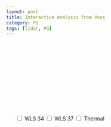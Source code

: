 ```yaml
---
layout: post
title: Interactive Analysis from Voss
category: PG
tags: [lidar, PG]
---
```


<style>
  #my-canvas-container {
    position:relative;
  }
  #cesiumContainer {
    position:relative;
    height: 100%;
  }
  #my-options {
    position:absolute;
    left:5%;
    top:5%
  }
</style>

<div id="my-canvas-container">
  <div id="cesiumContainer">
  </div>
  <div id='my-options'>
    <label for="wls-34">
      <input type="checkbox" id="wls-34" name="wls-34" value="yes"> WLS 34 
    </label>
    <label for="wls-37">
      <input type="checkbox" id="wls-37" name="wls-37" value="yes"> WLS 37 
    </label>
    <label for="thermal">
      <input type="checkbox" id="thermal" name="thermal" value="yes"> Thermal 
    </label>
  </div>
</div>  

<div id="toolbar"></div>
<div id='bottomContainer '></div>


Here is an example of the overlap between paragliding and LIDAR observations.
The checkboxes on the top allow you to hide parts of the scene. Dragging the timeline or hitting play will update the data.


<script>

(function() {

const thermal = [{ "time": "2022-06-06T10:26:28.000Z", "latitude": 60.6387166667, "longitude": 6.4073, "altitude": 629.0, "vario": 0.6314818946 }, { "time": "2022-06-06T10:26:29.000Z", "latitude": 60.6387333333, "longitude": 6.4074333333, "altitude": 630.0, "vario": 0.7258938849 }, { "time": "2022-06-06T10:26:30.000Z", "latitude": 60.6387, "longitude": 6.4075833333, "altitude": 631.0, "vario": 0.8077397356 }, { "time": "2022-06-06T10:26:31.000Z", "latitude": 60.63865, "longitude": 6.40765, "altitude": 632.0, "vario": 0.8752869486 }, { "time": "2022-06-06T10:26:32.000Z", "latitude": 60.6385666667, "longitude": 6.40765, "altitude": 633.0, "vario": 0.9275178068 }, { "time": "2022-06-06T10:26:33.000Z", "latitude": 60.6385, "longitude": 6.4076, "altitude": 634.0, "vario": 0.9638707902 }, { "time": "2022-06-06T10:26:34.000Z", "latitude": 60.6384333333, "longitude": 6.4074666667, "altitude": 635.0, "vario": 0.9841243122 }, { "time": "2022-06-06T10:26:35.000Z", "latitude": 60.6384, "longitude": 6.4073333333, "altitude": 636.0, "vario": 0.9882796186 }, { "time": "2022-06-06T10:26:36.000Z", "latitude": 60.6383833333, "longitude": 6.4071833333, "altitude": 637.0, "vario": 0.9766477189 }, { "time": "2022-06-06T10:26:37.000Z", "latitude": 60.6384, "longitude": 6.4070333333, "altitude": 639.0, "vario": 0.9500344114 }, { "time": "2022-06-06T10:26:38.000Z", "latitude": 60.6384, "longitude": 6.4068666667, "altitude": 640.0, "vario": 0.9098721787 }, { "time": "2022-06-06T10:26:39.000Z", "latitude": 60.6383666667, "longitude": 6.40675, "altitude": 641.0, "vario": 0.8584201819 }, { "time": "2022-06-06T10:26:40.000Z", "latitude": 60.6383166667, "longitude": 6.4067, "altitude": 643.0, "vario": 0.7987821071 }, { "time": "2022-06-06T10:26:41.000Z", "latitude": 60.63825, "longitude": 6.4067, "altitude": 643.0, "vario": 0.7346594498 }, { "time": "2022-06-06T10:26:42.000Z", "latitude": 60.6381833333, "longitude": 6.4067666667, "altitude": 644.0, "vario": 0.6701228786 }, { "time": "2022-06-06T10:26:43.000Z", "latitude": 60.6381333333, "longitude": 6.40685, "altitude": 644.0, "vario": 0.6092269123 }, { "time": "2022-06-06T10:26:44.000Z", "latitude": 60.6381166667, "longitude": 6.4069833333, "altitude": 644.0, "vario": 0.5555889628 }, { "time": "2022-06-06T10:26:45.000Z", "latitude": 60.6381333333, "longitude": 6.4071333333, "altitude": 645.0, "vario": 0.5120731543 }, { "time": "2022-06-06T10:26:46.000Z", "latitude": 60.6381666667, "longitude": 6.4073, "altitude": 645.0, "vario": 0.4805423525 }, { "time": "2022-06-06T10:26:47.000Z", "latitude": 60.6382333333, "longitude": 6.4074333333, "altitude": 645.0, "vario": 0.4618460979 }, { "time": "2022-06-06T10:26:48.000Z", "latitude": 60.6383333333, "longitude": 6.4074833333, "altitude": 645.0, "vario": 0.4559005348 }, { "time": "2022-06-06T10:26:49.000Z", "latitude": 60.6384166667, "longitude": 6.4074666667, "altitude": 646.0, "vario": 0.4618708429 }, { "time": "2022-06-06T10:26:50.000Z", "latitude": 60.6385, "longitude": 6.4073833333, "altitude": 646.0, "vario": 0.4784546262 }, { "time": "2022-06-06T10:26:51.000Z", "latitude": 60.6385666667, "longitude": 6.4072666667, "altitude": 646.0, "vario": 0.5041215073 }, { "time": "2022-06-06T10:26:52.000Z", "latitude": 60.6386166667, "longitude": 6.4070833333, "altitude": 647.0, "vario": 0.5373627974 }, { "time": "2022-06-06T10:26:53.000Z", "latitude": 60.6386166667, "longitude": 6.4069166667, "altitude": 648.0, "vario": 0.5767919445 }, { "time": "2022-06-06T10:26:54.000Z", "latitude": 60.6386, "longitude": 6.4067333333, "altitude": 648.0, "vario": 0.6211440177 }, { "time": "2022-06-06T10:26:55.000Z", "latitude": 60.63855, "longitude": 6.4066166667, "altitude": 649.0, "vario": 0.6692211861 }, { "time": "2022-06-06T10:26:56.000Z", "latitude": 60.6385, "longitude": 6.4065333333, "altitude": 649.0, "vario": 0.7196944646 }, { "time": "2022-06-06T10:26:57.000Z", "latitude": 60.6384333333, "longitude": 6.4065166667, "altitude": 650.0, "vario": 0.77098187 }, { "time": "2022-06-06T10:26:58.000Z", "latitude": 60.6383666667, "longitude": 6.4065166667, "altitude": 651.0, "vario": 0.8211498148 }, { "time": "2022-06-06T10:26:59.000Z", "latitude": 60.6383166667, "longitude": 6.4065833333, "altitude": 651.0, "vario": 0.8678239869 }, { "time": "2022-06-06T10:27:00.000Z", "latitude": 60.6383, "longitude": 6.4067166667, "altitude": 652.0, "vario": 0.9082557844 }, { "time": "2022-06-06T10:27:01.000Z", "latitude": 60.6383, "longitude": 6.4069, "altitude": 654.0, "vario": 0.9395509272 }, { "time": "2022-06-06T10:27:02.000Z", "latitude": 60.6383166667, "longitude": 6.40705, "altitude": 655.0, "vario": 0.9588704782 }, { "time": "2022-06-06T10:27:03.000Z", "latitude": 60.6383666667, "longitude": 6.4072, "altitude": 656.0, "vario": 0.9638026884 }, { "time": "2022-06-06T10:27:04.000Z", "latitude": 60.63845, "longitude": 6.4073, "altitude": 657.0, "vario": 0.9527613332 }, { "time": "2022-06-06T10:27:05.000Z", "latitude": 60.6385166667, "longitude": 6.4073666667, "altitude": 658.0, "vario": 0.9253356706 }, { "time": "2022-06-06T10:27:06.000Z", "latitude": 60.6386, "longitude": 6.40735, "altitude": 660.0, "vario": 0.8826965179 }, { "time": "2022-06-06T10:27:07.000Z", "latitude": 60.6386833333, "longitude": 6.4072833333, "altitude": 661.0, "vario": 0.8277130075 }, { "time": "2022-06-06T10:27:08.000Z", "latitude": 60.63875, "longitude": 6.4071666667, "altitude": 662.0, "vario": 0.7649613701 }, { "time": "2022-06-06T10:27:09.000Z", "latitude": 60.6388, "longitude": 6.4070166667, "altitude": 663.0, "vario": 0.700527666 }, { "time": "2022-06-06T10:27:10.000Z", "latitude": 60.6388166667, "longitude": 6.4068666667, "altitude": 664.0, "vario": 0.6415085629 }, { "time": "2022-06-06T10:27:11.000Z", "latitude": 60.6388166667, "longitude": 6.4067, "altitude": 665.0, "vario": 0.5953034565 }, { "time": "2022-06-06T10:27:12.000Z", "latitude": 60.6388, "longitude": 6.4065666667, "altitude": 664.0, "vario": 0.5687908749 }, { "time": "2022-06-06T10:27:13.000Z", "latitude": 60.6387666667, "longitude": 6.4064333333, "altitude": 664.0, "vario": 0.5675699375 }, { "time": "2022-06-06T10:27:14.000Z", "latitude": 60.6387166667, "longitude": 6.4063333333, "altitude": 663.0, "vario": 0.5952744394 }, { "time": "2022-06-06T10:27:15.000Z", "latitude": 60.63865, "longitude": 6.4063, "altitude": 663.0, "vario": 0.6531442671 }, { "time": "2022-06-06T10:27:16.000Z", "latitude": 60.6385833333, "longitude": 6.40635, "altitude": 664.0, "vario": 0.7399309667 }, { "time": "2022-06-06T10:27:17.000Z", "latitude": 60.6385666667, "longitude": 6.4064666667, "altitude": 664.0, "vario": 0.8520335604 }, { "time": "2022-06-06T10:27:18.000Z", "latitude": 60.6385333333, "longitude": 6.4066166667, "altitude": 665.0, "vario": 0.9839136535 }, { "time": "2022-06-06T10:27:19.000Z", "latitude": 60.6385333333, "longitude": 6.4067833333, "altitude": 666.0, "vario": 1.1287209857 }, { "time": "2022-06-06T10:27:20.000Z", "latitude": 60.63855, "longitude": 6.4069833333, "altitude": 667.0, "vario": 1.2788987674 }, { "time": "2022-06-06T10:27:21.000Z", "latitude": 60.6386, "longitude": 6.4071333333, "altitude": 668.0, "vario": 1.4268603767 }, { "time": "2022-06-06T10:27:22.000Z", "latitude": 60.6386666667, "longitude": 6.40725, "altitude": 670.0, "vario": 1.5656589616 }, { "time": "2022-06-06T10:27:23.000Z", "latitude": 60.6387666667, "longitude": 6.4072833333, "altitude": 672.0, "vario": 1.689429576 }, { "time": "2022-06-06T10:27:24.000Z", "latitude": 60.6388333333, "longitude": 6.4072333333, "altitude": 675.0, "vario": 1.79378834 }, { "time": "2022-06-06T10:27:25.000Z", "latitude": 60.6389, "longitude": 6.4071166667, "altitude": 677.0, "vario": 1.8761069652 }, { "time": "2022-06-06T10:27:26.000Z", "latitude": 60.63895, "longitude": 6.40695, "altitude": 679.0, "vario": 1.9354967297 }, { "time": "2022-06-06T10:27:27.000Z", "latitude": 60.63895, "longitude": 6.4067833333, "altitude": 682.0, "vario": 1.9726549717 }, { "time": "2022-06-06T10:27:28.000Z", "latitude": 60.63895, "longitude": 6.4066333333, "altitude": 684.0, "vario": 1.9895624343 }, { "time": "2022-06-06T10:27:29.000Z", "latitude": 60.6389166667, "longitude": 6.4064833333, "altitude": 686.0, "vario": 1.989032133 }, { "time": "2022-06-06T10:27:30.000Z", "latitude": 60.6388666667, "longitude": 6.40635, "altitude": 688.0, "vario": 1.9742825459 }, { "time": "2022-06-06T10:27:31.000Z", "latitude": 60.6388166667, "longitude": 6.4062833333, "altitude": 690.0, "vario": 1.9484365283 }, { "time": "2022-06-06T10:27:32.000Z", "latitude": 60.63875, "longitude": 6.4063333333, "altitude": 692.0, "vario": 1.914108677 }, { "time": "2022-06-06T10:27:33.000Z", "latitude": 60.6386833333, "longitude": 6.4064333333, "altitude": 694.0, "vario": 1.8731862237 }, { "time": "2022-06-06T10:27:34.000Z", "latitude": 60.6386666667, "longitude": 6.4065833333, "altitude": 696.0, "vario": 1.8267103198 }, { "time": "2022-06-06T10:27:35.000Z", "latitude": 60.6386666667, "longitude": 6.4067666667, "altitude": 697.0, "vario": 1.7749943018 }, { "time": "2022-06-06T10:27:36.000Z", "latitude": 60.6386833333, "longitude": 6.4069333333, "altitude": 699.0, "vario": 1.7179208252 }, { "time": "2022-06-06T10:27:37.000Z", "latitude": 60.63875, "longitude": 6.4070833333, "altitude": 701.0, "vario": 1.6554398828 }, { "time": "2022-06-06T10:27:38.000Z", "latitude": 60.6388333333, "longitude": 6.4072333333, "altitude": 703.0, "vario": 1.5880526537 }, { "time": "2022-06-06T10:27:39.000Z", "latitude": 60.6389166667, "longitude": 6.4073166667, "altitude": 704.0, "vario": 1.5173120472 }, { "time": "2022-06-06T10:27:40.000Z", "latitude": 60.639, "longitude": 6.4073333333, "altitude": 706.0, "vario": 1.4462008074 }, { "time": "2022-06-06T10:27:41.000Z", "latitude": 60.6390833333, "longitude": 6.40725, "altitude": 708.0, "vario": 1.3790835334 }, { "time": "2022-06-06T10:27:42.000Z", "latitude": 60.6391333333, "longitude": 6.4071166667, "altitude": 710.0, "vario": 1.3213966307 }, { "time": "2022-06-06T10:27:43.000Z", "latitude": 60.6391666667, "longitude": 6.4069, "altitude": 712.0, "vario": 1.2790305195 }, { "time": "2022-06-06T10:27:44.000Z", "latitude": 60.6391833333, "longitude": 6.4066666667, "altitude": 712.0, "vario": 1.2573857213 }, { "time": "2022-06-06T10:27:45.000Z", "latitude": 60.6391833333, "longitude": 6.4064333333, "altitude": 711.0, "vario": 1.2604616197 }, { "time": "2022-06-06T10:27:46.000Z", "latitude": 60.6391666667, "longitude": 6.4062333333, "altitude": 711.0, "vario": 1.2901484646 }, { "time": "2022-06-06T10:27:47.000Z", "latitude": 60.6391333333, "longitude": 6.4060833333, "altitude": 712.0, "vario": 1.3457702493 }, { "time": "2022-06-06T10:27:48.000Z", "latitude": 60.6390833333, "longitude": 6.40595, "altitude": 713.0, "vario": 1.4241892358 }, { "time": "2022-06-06T10:27:49.000Z", "latitude": 60.6390166667, "longitude": 6.40585, "altitude": 715.0, "vario": 1.5202034932 }, { "time": "2022-06-06T10:27:50.000Z", "latitude": 60.6389666667, "longitude": 6.4057833333, "altitude": 716.0, "vario": 1.6272433011 }, { "time": "2022-06-06T10:27:51.000Z", "latitude": 60.6388833333, "longitude": 6.4057833333, "altitude": 719.0, "vario": 1.7383175274 }, { "time": "2022-06-06T10:27:52.000Z", "latitude": 60.6388166667, "longitude": 6.4058166667, "altitude": 721.0, "vario": 1.8467620106 }, { "time": "2022-06-06T10:27:53.000Z", "latitude": 60.6387666667, "longitude": 6.40585, "altitude": 722.0, "vario": 1.9468361879 }, { "time": "2022-06-06T10:27:54.000Z", "latitude": 60.6387, "longitude": 6.40595, "altitude": 725.0, "vario": 2.0341086771 }, { "time": "2022-06-06T10:27:55.000Z", "latitude": 60.63865, "longitude": 6.4060833333, "altitude": 727.0, "vario": 2.1055692418 }, { "time": "2022-06-06T10:27:56.000Z", "latitude": 60.6386333333, "longitude": 6.40625, "altitude": 730.0, "vario": 2.1595604858 }, { "time": "2022-06-06T10:27:57.000Z", "latitude": 60.6386666667, "longitude": 6.4064333333, "altitude": 732.0, "vario": 2.1956183799 }, { "time": "2022-06-06T10:27:58.000Z", "latitude": 60.6387166667, "longitude": 6.4066, "altitude": 735.0, "vario": 2.2142626125 }, { "time": "2022-06-06T10:27:59.000Z", "latitude": 60.6388, "longitude": 6.4067666667, "altitude": 737.0, "vario": 2.2167713265 }, { "time": "2022-06-06T10:28:00.000Z", "latitude": 60.6388666667, "longitude": 6.4068666667, "altitude": 739.0, "vario": 2.2049717 }, { "time": "2022-06-06T10:28:01.000Z", "latitude": 60.6389333333, "longitude": 6.4069333333, "altitude": 742.0, "vario": 2.1810664251 }, { "time": "2022-06-06T10:28:02.000Z", "latitude": 60.6390166667, "longitude": 6.4069833333, "altitude": 744.0, "vario": 2.1474453878 }, { "time": "2022-06-06T10:28:03.000Z", "latitude": 60.6391, "longitude": 6.407, "altitude": 746.0, "vario": 2.1064741269 }, { "time": "2022-06-06T10:28:04.000Z", "latitude": 60.6391833333, "longitude": 6.4069666667, "altitude": 749.0, "vario": 2.0602495973 }, { "time": "2022-06-06T10:28:05.000Z", "latitude": 60.6392833333, "longitude": 6.4068833333, "altitude": 751.0, "vario": 2.0103587057 }, { "time": "2022-06-06T10:28:06.000Z", "latitude": 60.6393333333, "longitude": 6.40675, "altitude": 752.0, "vario": 1.9576807014 }, { "time": "2022-06-06T10:28:07.000Z", "latitude": 60.6393666667, "longitude": 6.4065666667, "altitude": 754.0, "vario": 1.9023121046 }, { "time": "2022-06-06T10:28:08.000Z", "latitude": 60.6393666667, "longitude": 6.40635, "altitude": 755.0, "vario": 1.8436394966 }, { "time": "2022-06-06T10:28:09.000Z", "latitude": 60.6393333333, "longitude": 6.40615, "altitude": 758.0, "vario": 1.7805724213 }, { "time": "2022-06-06T10:28:10.000Z", "latitude": 60.6392666667, "longitude": 6.4059833333, "altitude": 760.0, "vario": 1.711974441 }, { "time": "2022-06-06T10:28:11.000Z", "latitude": 60.6391833333, "longitude": 6.4058833333, "altitude": 761.0, "vario": 1.6371490563 }, { "time": "2022-06-06T10:28:12.000Z", "latitude": 60.6391, "longitude": 6.40585, "altitude": 763.0, "vario": 1.5564144258 }, { "time": "2022-06-06T10:28:13.000Z", "latitude": 60.6390333333, "longitude": 6.4059, "altitude": 765.0, "vario": 1.4715133382 }, { "time": "2022-06-06T10:28:14.000Z", "latitude": 60.6389833333, "longitude": 6.4060333333, "altitude": 767.0, "vario": 1.3856595908 }, { "time": "2022-06-06T10:28:15.000Z", "latitude": 60.63895, "longitude": 6.4061666667, "altitude": 769.0, "vario": 1.3034878332 }, { "time": "2022-06-06T10:28:16.000Z", "latitude": 60.6389666667, "longitude": 6.4063166667, "altitude": 770.0, "vario": 1.2305044968 }, { "time": "2022-06-06T10:28:17.000Z", "latitude": 60.639, "longitude": 6.4064666667, "altitude": 771.0, "vario": 1.1722896184 }, { "time": "2022-06-06T10:28:18.000Z", "latitude": 60.63905, "longitude": 6.4065833333, "altitude": 771.0, "vario": 1.1337179693 }, { "time": "2022-06-06T10:28:19.000Z", "latitude": 60.6391333333, "longitude": 6.4066166667, "altitude": 771.0, "vario": 1.1181502233 }, { "time": "2022-06-06T10:28:20.000Z", "latitude": 60.6392166667, "longitude": 6.4065666667, "altitude": 771.0, "vario": 1.1269236207 }, { "time": "2022-06-06T10:28:21.000Z", "latitude": 60.6392666667, "longitude": 6.4065, "altitude": 772.0, "vario": 1.1591724604 }, { "time": "2022-06-06T10:28:22.000Z", "latitude": 60.6393333333, "longitude": 6.4064833333, "altitude": 773.0, "vario": 1.2121100103 }, { "time": "2022-06-06T10:28:23.000Z", "latitude": 60.6394166667, "longitude": 6.40645, "altitude": 774.0, "vario": 1.2815537038 }, { "time": "2022-06-06T10:28:24.000Z", "latitude": 60.6394833333, "longitude": 6.4064, "altitude": 776.0, "vario": 1.3626003907 }, { "time": "2022-06-06T10:28:25.000Z", "latitude": 60.63955, "longitude": 6.4063, "altitude": 777.0, "vario": 1.4503941723 }, { "time": "2022-06-06T10:28:26.000Z", "latitude": 60.6396, "longitude": 6.4061666667, "altitude": 779.0, "vario": 1.5407414627 }, { "time": "2022-06-06T10:28:27.000Z", "latitude": 60.6396166667, "longitude": 6.4060166667, "altitude": 781.0, "vario": 1.6304285301 }, { "time": "2022-06-06T10:28:28.000Z", "latitude": 60.6396333333, "longitude": 6.4058666667, "altitude": 783.0, "vario": 1.7174120254 }, { "time": "2022-06-06T10:28:29.000Z", "latitude": 60.6396, "longitude": 6.4057, "altitude": 784.0, "vario": 1.8006596154 }, { "time": "2022-06-06T10:28:30.000Z", "latitude": 60.6395666667, "longitude": 6.4055333333, "altitude": 786.0, "vario": 1.8799217828 }, { "time": "2022-06-06T10:28:31.000Z", "latitude": 60.6395, "longitude": 6.4054333333, "altitude": 788.0, "vario": 1.955441619 }, { "time": "2022-06-06T10:28:32.000Z", "latitude": 60.6394166667, "longitude": 6.4054, "altitude": 790.0, "vario": 2.027572339 }, { "time": "2022-06-06T10:28:33.000Z", "latitude": 60.63935, "longitude": 6.4054833333, "altitude": 792.0, "vario": 2.096616375 }, { "time": "2022-06-06T10:28:34.000Z", "latitude": 60.6393166667, "longitude": 6.4056166667, "altitude": 795.0, "vario": 2.1626385365 }, { "time": "2022-06-06T10:28:35.000Z", "latitude": 60.6393166667, "longitude": 6.4057833333, "altitude": 796.0, "vario": 2.2254295809 }, { "time": "2022-06-06T10:28:36.000Z", "latitude": 60.63935, "longitude": 6.4059333333, "altitude": 799.0, "vario": 2.2845768384 }, { "time": "2022-06-06T10:28:37.000Z", "latitude": 60.6394, "longitude": 6.4060666667, "altitude": 801.0, "vario": 2.3395216281 }, { "time": "2022-06-06T10:28:38.000Z", "latitude": 60.6394666667, "longitude": 6.4061166667, "altitude": 803.0, "vario": 2.3896889689 }, { "time": "2022-06-06T10:28:39.000Z", "latitude": 60.6395333333, "longitude": 6.4060666667, "altitude": 806.0, "vario": 2.4346383863 }, { "time": "2022-06-06T10:28:40.000Z", "latitude": 60.6396, "longitude": 6.4059333333, "altitude": 809.0, "vario": 2.4741267545 }, { "time": "2022-06-06T10:28:41.000Z", "latitude": 60.63965, "longitude": 6.40575, "altitude": 812.0, "vario": 2.5081355347 }, { "time": "2022-06-06T10:28:42.000Z", "latitude": 60.6396666667, "longitude": 6.4055666667, "altitude": 814.0, "vario": 2.5368375499 }, { "time": "2022-06-06T10:28:43.000Z", "latitude": 60.6396333333, "longitude": 6.4054, "altitude": 816.0, "vario": 2.5604752113 }, { "time": "2022-06-06T10:28:44.000Z", "latitude": 60.6395833333, "longitude": 6.4052666667, "altitude": 819.0, "vario": 2.5792188198 }, { "time": "2022-06-06T10:28:45.000Z", "latitude": 60.6395166667, "longitude": 6.4051666667, "altitude": 822.0, "vario": 2.5931058539 }, { "time": "2022-06-06T10:28:46.000Z", "latitude": 60.6394333333, "longitude": 6.4050833333, "altitude": 824.0, "vario": 2.6018928944 }, { "time": "2022-06-06T10:28:47.000Z", "latitude": 60.6393666667, "longitude": 6.4050666667, "altitude": 827.0, "vario": 2.6050491997 }, { "time": "2022-06-06T10:28:48.000Z", "latitude": 60.6392833333, "longitude": 6.4051166667, "altitude": 829.0, "vario": 2.6018237837 }, { "time": "2022-06-06T10:28:49.000Z", "latitude": 60.6392, "longitude": 6.4051833333, "altitude": 833.0, "vario": 2.5912613879 }, { "time": "2022-06-06T10:28:50.000Z", "latitude": 60.6391333333, "longitude": 6.4052833333, "altitude": 835.0, "vario": 2.5723322326 }, { "time": "2022-06-06T10:28:51.000Z", "latitude": 60.6390833333, "longitude": 6.4054, "altitude": 838.0, "vario": 2.5440729686 }, { "time": "2022-06-06T10:28:52.000Z", "latitude": 60.6390833333, "longitude": 6.4055333333, "altitude": 840.0, "vario": 2.505773945 }, { "time": "2022-06-06T10:28:53.000Z", "latitude": 60.6390833333, "longitude": 6.4057333333, "altitude": 843.0, "vario": 2.4571775419 }, { "time": "2022-06-06T10:28:54.000Z", "latitude": 60.6391333333, "longitude": 6.40585, "altitude": 846.0, "vario": 2.3988114445 }, { "time": "2022-06-06T10:28:55.000Z", "latitude": 60.6391833333, "longitude": 6.40595, "altitude": 848.0, "vario": 2.3322944945 }, { "time": "2022-06-06T10:28:56.000Z", "latitude": 60.6392333333, "longitude": 6.406, "altitude": 850.0, "vario": 2.2604850991 }, { "time": "2022-06-06T10:28:57.000Z", "latitude": 60.6393, "longitude": 6.406, "altitude": 853.0, "vario": 2.1876849938 }, { "time": "2022-06-06T10:28:58.000Z", "latitude": 60.6393833333, "longitude": 6.4059333333, "altitude": 856.0, "vario": 2.1195395344 }, { "time": "2022-06-06T10:28:59.000Z", "latitude": 60.63945, "longitude": 6.4058333333, "altitude": 858.0, "vario": 2.0625953682 }, { "time": "2022-06-06T10:29:00.000Z", "latitude": 60.6395166667, "longitude": 6.4057, "altitude": 860.0, "vario": 2.023669857 }, { "time": "2022-06-06T10:29:01.000Z", "latitude": 60.63955, "longitude": 6.4055, "altitude": 861.0, "vario": 2.0089885415 }, { "time": "2022-06-06T10:29:02.000Z", "latitude": 60.6395666667, "longitude": 6.4053, "altitude": 862.0, "vario": 2.0232345146 }, { "time": "2022-06-06T10:29:03.000Z", "latitude": 60.6395166667, "longitude": 6.4051, "altitude": 863.0, "vario": 2.0687687397 }, { "time": "2022-06-06T10:29:04.000Z", "latitude": 60.6394666667, "longitude": 6.4049333333, "altitude": 864.0, "vario": 2.1451390794 }, { "time": "2022-06-06T10:29:05.000Z", "latitude": 60.6394, "longitude": 6.4048666667, "altitude": 865.0, "vario": 2.2489328157 }, { "time": "2022-06-06T10:29:06.000Z", "latitude": 60.6393166667, "longitude": 6.4048666667, "altitude": 868.0, "vario": 2.3741870999 }, { "time": "2022-06-06T10:29:07.000Z", "latitude": 60.63925, "longitude": 6.40495, "altitude": 870.0, "vario": 2.5131273092 }, { "time": "2022-06-06T10:29:08.000Z", "latitude": 60.6391833333, "longitude": 6.4050666667, "altitude": 873.0, "vario": 2.6571545941 }, { "time": "2022-06-06T10:29:09.000Z", "latitude": 60.63915, "longitude": 6.4051833333, "altitude": 876.0, "vario": 2.7979050996 }, { "time": "2022-06-06T10:29:10.000Z", "latitude": 60.6391333333, "longitude": 6.4053, "altitude": 879.0, "vario": 2.9282486827 }, { "time": "2022-06-06T10:29:11.000Z", "latitude": 60.63915, "longitude": 6.4054333333, "altitude": 883.0, "vario": 3.0429435777 }, { "time": "2022-06-06T10:29:12.000Z", "latitude": 60.6391833333, "longitude": 6.4055833333, "altitude": 887.0, "vario": 3.1390321885 }, { "time": "2022-06-06T10:29:13.000Z", "latitude": 60.6392333333, "longitude": 6.4057, "altitude": 891.0, "vario": 3.2158579115 }, { "time": "2022-06-06T10:29:14.000Z", "latitude": 60.6393, "longitude": 6.40575, "altitude": 893.0, "vario": 3.2747048882 }, { "time": "2022-06-06T10:29:15.000Z", "latitude": 60.6393833333, "longitude": 6.4057333333, "altitude": 897.0, "vario": 3.3183493701 }, { "time": "2022-06-06T10:29:16.000Z", "latitude": 60.6394666667, "longitude": 6.40565, "altitude": 901.0, "vario": 3.3503341551 }, { "time": "2022-06-06T10:29:17.000Z", "latitude": 60.6395333333, "longitude": 6.4055, "altitude": 904.0, "vario": 3.3743089183 }, { "time": "2022-06-06T10:29:18.000Z", "latitude": 60.6395666667, "longitude": 6.4053166667, "altitude": 907.0, "vario": 3.3934691038 }, { "time": "2022-06-06T10:29:19.000Z", "latitude": 60.63955, "longitude": 6.4051166667, "altitude": 910.0, "vario": 3.4100695927 }, { "time": "2022-06-06T10:29:20.000Z", "latitude": 60.6395, "longitude": 6.4049666667, "altitude": 914.0, "vario": 3.425116762 }, { "time": "2022-06-06T10:29:21.000Z", "latitude": 60.6394333333, "longitude": 6.4048666667, "altitude": 917.0, "vario": 3.4382897086 }, { "time": "2022-06-06T10:29:22.000Z", "latitude": 60.6393666667, "longitude": 6.4048, "altitude": 921.0, "vario": 3.4480050556 }, { "time": "2022-06-06T10:29:23.000Z", "latitude": 60.6392666667, "longitude": 6.4048, "altitude": 923.0, "vario": 3.4516542753 }, { "time": "2022-06-06T10:29:24.000Z", "latitude": 60.6392, "longitude": 6.4048666667, "altitude": 927.0, "vario": 3.4460735852 }, { "time": "2022-06-06T10:29:25.000Z", "latitude": 60.6391666667, "longitude": 6.4049666667, "altitude": 932.0, "vario": 3.4280910912 }, { "time": "2022-06-06T10:29:26.000Z", "latitude": 60.63915, "longitude": 6.4051166667, "altitude": 935.0, "vario": 3.395139613 }, { "time": "2022-06-06T10:29:27.000Z", "latitude": 60.63915, "longitude": 6.4052666667, "altitude": 938.0, "vario": 3.3459502395 }, { "time": "2022-06-06T10:29:28.000Z", "latitude": 60.6391666667, "longitude": 6.4054, "altitude": 942.0, "vario": 3.2810269795 }, { "time": "2022-06-06T10:29:29.000Z", "latitude": 60.6392166667, "longitude": 6.4054833333, "altitude": 946.0, "vario": 3.2029575702 }, { "time": "2022-06-06T10:29:30.000Z", "latitude": 60.6392666667, "longitude": 6.4055333333, "altitude": 950.0, "vario": 3.1164527148 }, { "time": "2022-06-06T10:29:31.000Z", "latitude": 60.63935, "longitude": 6.4055333333, "altitude": 954.0, "vario": 3.027900598 }, { "time": "2022-06-06T10:29:32.000Z", "latitude": 60.6394333333, "longitude": 6.4054833333, "altitude": 956.0, "vario": 2.9446506415 }, { "time": "2022-06-06T10:29:33.000Z", "latitude": 60.6395, "longitude": 6.4053833333, "altitude": 959.0, "vario": 2.8739911738 }, { "time": "2022-06-06T10:29:34.000Z", "latitude": 60.6395666667, "longitude": 6.4052166667, "altitude": 961.0, "vario": 2.822091134 }, { "time": "2022-06-06T10:29:35.000Z", "latitude": 60.6396, "longitude": 6.4050166667, "altitude": 962.0, "vario": 2.7930133277 }, { "time": "2022-06-06T10:29:36.000Z", "latitude": 60.6395833333, "longitude": 6.4048333333, "altitude": 964.0, "vario": 2.7881162024 }, { "time": "2022-06-06T10:29:37.000Z", "latitude": 60.6395333333, "longitude": 6.4046666667, "altitude": 966.0, "vario": 2.8059370347 }, { "time": "2022-06-06T10:29:38.000Z", "latitude": 60.6394666667, "longitude": 6.40455, "altitude": 969.0, "vario": 2.8424399069 }, { "time": "2022-06-06T10:29:39.000Z", "latitude": 60.6393833333, "longitude": 6.4045, "altitude": 972.0, "vario": 2.8917661569 }, { "time": "2022-06-06T10:29:40.000Z", "latitude": 60.6393, "longitude": 6.4044666667, "altitude": 975.0, "vario": 2.9471954815 }, { "time": "2022-06-06T10:29:41.000Z", "latitude": 60.6392166667, "longitude": 6.4044333333, "altitude": 978.0, "vario": 3.0021542268 }, { "time": "2022-06-06T10:29:42.000Z", "latitude": 60.63915, "longitude": 6.4044, "altitude": 982.0, "vario": 3.0509859039 }, { "time": "2022-06-06T10:29:43.000Z", "latitude": 60.6391, "longitude": 6.4044333333, "altitude": 986.0, "vario": 3.0895633273 }, { "time": "2022-06-06T10:29:44.000Z", "latitude": 60.63905, "longitude": 6.4045, "altitude": 989.0, "vario": 3.1155187968 }, { "time": "2022-06-06T10:29:45.000Z", "latitude": 60.639, "longitude": 6.4045666667, "altitude": 992.0, "vario": 3.1281504957 }, { "time": "2022-06-06T10:29:46.000Z", "latitude": 60.6389833333, "longitude": 6.4047166667, "altitude": 995.0, "vario": 3.1282644925 }, { "time": "2022-06-06T10:29:47.000Z", "latitude": 60.6390166667, "longitude": 6.4048666667, "altitude": 998.0, "vario": 3.1177191656 }, { "time": "2022-06-06T10:29:48.000Z", "latitude": 60.6390666667, "longitude": 6.4049166667, "altitude": 1002.0, "vario": 3.0990282269 }, { "time": "2022-06-06T10:29:49.000Z", "latitude": 60.63915, "longitude": 6.405, "altitude": 1005.0, "vario": 3.0750564389 }, { "time": "2022-06-06T10:29:50.000Z", "latitude": 60.6392333333, "longitude": 6.4049833333, "altitude": 1008.0, "vario": 3.0486256823 }, { "time": "2022-06-06T10:29:51.000Z", "latitude": 60.6393166667, "longitude": 6.4049166667, "altitude": 1011.0, "vario": 3.0222257521 }, { "time": "2022-06-06T10:29:52.000Z", "latitude": 60.6393833333, "longitude": 6.4047833333, "altitude": 1014.0, "vario": 2.9977756991 }, { "time": "2022-06-06T10:29:53.000Z", "latitude": 60.6394166667, "longitude": 6.4046, "altitude": 1017.0, "vario": 2.9763957759 }, { "time": "2022-06-06T10:29:54.000Z", "latitude": 60.6394166667, "longitude": 6.4044, "altitude": 1019.0, "vario": 2.9583015672 }, { "time": "2022-06-06T10:29:55.000Z", "latitude": 60.6393666667, "longitude": 6.4042166667, "altitude": 1022.0, "vario": 2.9427889559 }, { "time": "2022-06-06T10:29:56.000Z", "latitude": 60.6392833333, "longitude": 6.4041166667, "altitude": 1025.0, "vario": 2.9283370251 }, { "time": "2022-06-06T10:29:57.000Z", "latitude": 60.6392, "longitude": 6.4040666667, "altitude": 1028.0, "vario": 2.9129254316 }, { "time": "2022-06-06T10:29:58.000Z", "latitude": 60.6391333333, "longitude": 6.4041333333, "altitude": 1031.0, "vario": 2.8943974523 }, { "time": "2022-06-06T10:29:59.000Z", "latitude": 60.6390833333, "longitude": 6.4042, "altitude": 1034.0, "vario": 2.8709035492 }, { "time": "2022-06-06T10:30:00.000Z", "latitude": 60.63905, "longitude": 6.4043333333, "altitude": 1037.0, "vario": 2.8413378175 }, { "time": "2022-06-06T10:30:01.000Z", "latitude": 60.6390666667, "longitude": 6.4044833333, "altitude": 1040.0, "vario": 2.8056474462 }, { "time": "2022-06-06T10:30:02.000Z", "latitude": 60.6391, "longitude": 6.4046, "altitude": 1044.0, "vario": 2.7649824189 }, { "time": "2022-06-06T10:30:03.000Z", "latitude": 60.6391666667, "longitude": 6.4046833333, "altitude": 1046.0, "vario": 2.7216286757 }, { "time": "2022-06-06T10:30:04.000Z", "latitude": 60.63925, "longitude": 6.40465, "altitude": 1049.0, "vario": 2.6787129419 }, { "time": "2022-06-06T10:30:05.000Z", "latitude": 60.6393333333, "longitude": 6.4045666667, "altitude": 1052.0, "vario": 2.6396581465 }, { "time": "2022-06-06T10:30:06.000Z", "latitude": 60.6393833333, "longitude": 6.4044, "altitude": 1054.0, "vario": 2.6076403388 }, { "time": "2022-06-06T10:30:07.000Z", "latitude": 60.6394, "longitude": 6.4042166667, "altitude": 1056.0, "vario": 2.5850509597 }, { "time": "2022-06-06T10:30:08.000Z", "latitude": 60.6393833333, "longitude": 6.40405, "altitude": 1058.0, "vario": 2.5730358655 }, { "time": "2022-06-06T10:30:09.000Z", "latitude": 60.6393333333, "longitude": 6.4039, "altitude": 1060.0, "vario": 2.5713418348 }, { "time": "2022-06-06T10:30:10.000Z", "latitude": 60.6392666667, "longitude": 6.4037833333, "altitude": 1063.0, "vario": 2.5783970407 }, { "time": "2022-06-06T10:30:11.000Z", "latitude": 60.6391833333, "longitude": 6.4037166667, "altitude": 1065.0, "vario": 2.5916470553 }, { "time": "2022-06-06T10:30:12.000Z", "latitude": 60.6391, "longitude": 6.4037166667, "altitude": 1068.0, "vario": 2.608126981 }, { "time": "2022-06-06T10:30:13.000Z", "latitude": 60.6390166667, "longitude": 6.40375, "altitude": 1070.0, "vario": 2.625006144 }, { "time": "2022-06-06T10:30:14.000Z", "latitude": 60.6389666667, "longitude": 6.4038, "altitude": 1074.0, "vario": 2.6401510373 }, { "time": "2022-06-06T10:30:15.000Z", "latitude": 60.6389, "longitude": 6.4038833333, "altitude": 1077.0, "vario": 2.6524440072 }, { "time": "2022-06-06T10:30:16.000Z", "latitude": 60.6388833333, "longitude": 6.4039833333, "altitude": 1080.0, "vario": 2.6618320387 }, { "time": "2022-06-06T10:30:17.000Z", "latitude": 60.6388666667, "longitude": 6.4040833333, "altitude": 1082.0, "vario": 2.6691190967 }, { "time": "2022-06-06T10:30:18.000Z", "latitude": 60.6389166667, "longitude": 6.4042166667, "altitude": 1085.0, "vario": 2.6754851525 }, { "time": "2022-06-06T10:30:19.000Z", "latitude": 60.6389666667, "longitude": 6.4043, "altitude": 1087.0, "vario": 2.6818777349 }, { "time": "2022-06-06T10:30:20.000Z", "latitude": 60.6390333333, "longitude": 6.4043666667, "altitude": 1090.0, "vario": 2.6883900719 }, { "time": "2022-06-06T10:30:21.000Z", "latitude": 60.6391166667, "longitude": 6.4043833333, "altitude": 1092.0, "vario": 2.6938006856 }, { "time": "2022-06-06T10:30:22.000Z", "latitude": 60.6392166667, "longitude": 6.40435, "altitude": 1095.0, "vario": 2.6953063963 }, { "time": "2022-06-06T10:30:23.000Z", "latitude": 60.6393, "longitude": 6.4042333333, "altitude": 1097.0, "vario": 2.6886272114 }, { "time": "2022-06-06T10:30:24.000Z", "latitude": 60.6393666667, "longitude": 6.4041, "altitude": 1100.0, "vario": 2.6684246045 }, { "time": "2022-06-06T10:30:25.000Z", "latitude": 60.6393833333, "longitude": 6.4039166667, "altitude": 1103.0, "vario": 2.6290379576 }, { "time": "2022-06-06T10:30:26.000Z", "latitude": 60.6394, "longitude": 6.4037166667, "altitude": 1106.0, "vario": 2.5654924883 }, { "time": "2022-06-06T10:30:27.000Z", "latitude": 60.6393666667, "longitude": 6.4035166667, "altitude": 1109.0, "vario": 2.4744501769 }, { "time": "2022-06-06T10:30:28.000Z", "latitude": 60.63935, "longitude": 6.40335, "altitude": 1113.0, "vario": 2.3551765333 }, { "time": "2022-06-06T10:30:29.000Z", "latitude": 60.6392833333, "longitude": 6.4032, "altitude": 1116.0, "vario": 2.210201648 }, { "time": "2022-06-06T10:30:30.000Z", "latitude": 60.6392166667, "longitude": 6.4031166667, "altitude": 1119.0, "vario": 2.0454689414 }, { "time": "2022-06-06T10:30:31.000Z", "latitude": 60.6391333333, "longitude": 6.40305, "altitude": 1121.0, "vario": 1.8700727549 }, { "time": "2022-06-06T10:30:32.000Z", "latitude": 60.6390666667, "longitude": 6.40305, "altitude": 1123.0, "vario": 1.6954411594 }, { "time": "2022-06-06T10:30:33.000Z", "latitude": 60.639, "longitude": 6.4030666667, "altitude": 1125.0, "vario": 1.5341387486 }, { "time": "2022-06-06T10:30:34.000Z", "latitude": 60.63895, "longitude": 6.4031333333, "altitude": 1125.0, "vario": 1.3983991156 }, { "time": "2022-06-06T10:30:35.000Z", "latitude": 60.6389333333, "longitude": 6.4032333333, "altitude": 1125.0, "vario": 1.2987392293 }, { "time": "2022-06-06T10:30:36.000Z", "latitude": 60.63895, "longitude": 6.4033666667, "altitude": 1125.0, "vario": 1.242675845 }, { "time": "2022-06-06T10:30:37.000Z", "latitude": 60.639, "longitude": 6.4035, "altitude": 1125.0, "vario": 1.2338258593 }, { "time": "2022-06-06T10:30:38.000Z", "latitude": 60.6390666667, "longitude": 6.4036166667, "altitude": 1125.0, "vario": 1.2715120719 }, { "time": "2022-06-06T10:30:39.000Z", "latitude": 60.6391333333, "longitude": 6.4036833333, "altitude": 1126.0, "vario": 1.3508752446 }, { "time": "2022-06-06T10:30:40.000Z", "latitude": 60.6392166667, "longitude": 6.4036833333, "altitude": 1127.0, "vario": 1.4633937343 }, { "time": "2022-06-06T10:30:41.000Z", "latitude": 60.6392833333, "longitude": 6.40365, "altitude": 1128.0, "vario": 1.5977217997 }, { "time": "2022-06-06T10:30:42.000Z", "latitude": 60.63935, "longitude": 6.4035166667, "altitude": 1130.0, "vario": 1.7408102844 }, { "time": "2022-06-06T10:30:43.000Z", "latitude": 60.6394166667, "longitude": 6.4033333333, "altitude": 1132.0, "vario": 1.8790058825 }, { "time": "2022-06-06T10:30:44.000Z", "latitude": 60.63945, "longitude": 6.40315, "altitude": 1134.0, "vario": 1.9992354842 }, { "time": "2022-06-06T10:30:45.000Z", "latitude": 60.6394833333, "longitude": 6.40295, "altitude": 1137.0, "vario": 2.0900510605 }, { "time": "2022-06-06T10:30:46.000Z", "latitude": 60.6395, "longitude": 6.4027666667, "altitude": 1140.0, "vario": 2.142592466 }, { "time": "2022-06-06T10:30:47.000Z", "latitude": 60.6395, "longitude": 6.4025666667, "altitude": 1144.0, "vario": 2.1513539342 }, { "time": "2022-06-06T10:30:48.000Z", "latitude": 60.6395, "longitude": 6.4023666667, "altitude": 1146.0, "vario": 2.1147513009 }, { "time": "2022-06-06T10:30:49.000Z", "latitude": 60.6394666667, "longitude": 6.4021833333, "altitude": 1149.0, "vario": 2.0353923989 }, { "time": "2022-06-06T10:30:50.000Z", "latitude": 60.6394166667, "longitude": 6.4020333333, "altitude": 1152.0, "vario": 1.9199399544 }, { "time": "2022-06-06T10:30:51.000Z", "latitude": 60.63935, "longitude": 6.4019166667, "altitude": 1155.0, "vario": 1.7786375902 }, { "time": "2022-06-06T10:30:52.000Z", "latitude": 60.6392666667, "longitude": 6.4018333333, "altitude": 1157.0, "vario": 1.6243765915 }, { "time": "2022-06-06T10:30:53.000Z", "latitude": 60.6392, "longitude": 6.40185, "altitude": 1159.0, "vario": 1.4713765382 }, { "time": "2022-06-06T10:30:54.000Z", "latitude": 60.6391666667, "longitude": 6.4019166667, "altitude": 1160.0, "vario": 1.3337629346 }, { "time": "2022-06-06T10:30:55.000Z", "latitude": 60.63915, "longitude": 6.4020333333, "altitude": 1159.0, "vario": 1.2240431373 }, { "time": "2022-06-06T10:30:56.000Z", "latitude": 60.6391833333, "longitude": 6.4021666667, "altitude": 1159.0, "vario": 1.151848773 }, { "time": "2022-06-06T10:30:57.000Z", "latitude": 60.6392166667, "longitude": 6.4022666667, "altitude": 1158.0, "vario": 1.1231344402 }, { "time": "2022-06-06T10:30:58.000Z", "latitude": 60.6392833333, "longitude": 6.4023333333, "altitude": 1159.0, "vario": 1.1398436056 }, { "time": "2022-06-06T10:30:59.000Z", "latitude": 60.63935, "longitude": 6.4023833333, "altitude": 1159.0, "vario": 1.2001029633 }, { "time": "2022-06-06T10:31:00.000Z", "latitude": 60.6394333333, "longitude": 6.4024333333, "altitude": 1161.0, "vario": 1.2988794039 }, { "time": "2022-06-06T10:31:01.000Z", "latitude": 60.6395, "longitude": 6.40245, "altitude": 1162.0, "vario": 1.428865659 }, { "time": "2022-06-06T10:31:02.000Z", "latitude": 60.6395833333, "longitude": 6.4025, "altitude": 1163.0, "vario": 1.581338965 }, { "time": "2022-06-06T10:31:03.000Z", "latitude": 60.6396833333, "longitude": 6.40255, "altitude": 1165.0, "vario": 1.7470568534 }, { "time": "2022-06-06T10:31:04.000Z", "latitude": 60.6397833333, "longitude": 6.4026, "altitude": 1166.0, "vario": 1.9169263645 }, { "time": "2022-06-06T10:31:05.000Z", "latitude": 60.63985, "longitude": 6.4026666667, "altitude": 1169.0, "vario": 2.0824401914 }, { "time": "2022-06-06T10:31:06.000Z", "latitude": 60.6399, "longitude": 6.4028, "altitude": 1171.0, "vario": 2.2360103216 }, { "time": "2022-06-06T10:31:07.000Z", "latitude": 60.6399, "longitude": 6.40295, "altitude": 1174.0, "vario": 2.3711414481 }, { "time": "2022-06-06T10:31:08.000Z", "latitude": 60.6398833333, "longitude": 6.4031166667, "altitude": 1176.0, "vario": 2.4825655178 }, { "time": "2022-06-06T10:31:09.000Z", "latitude": 60.63985, "longitude": 6.4032666667, "altitude": 1180.0, "vario": 2.5663094529 }, { "time": "2022-06-06T10:31:10.000Z", "latitude": 60.6397833333, "longitude": 6.4033333333, "altitude": 1183.0, "vario": 2.6197498524 }, { "time": "2022-06-06T10:31:11.000Z", "latitude": 60.6397166667, "longitude": 6.4032833333, "altitude": 1186.0, "vario": 2.6416278026 }, { "time": "2022-06-06T10:31:12.000Z", "latitude": 60.63965, "longitude": 6.4031333333, "altitude": 1189.0, "vario": 2.6319055631 }, { "time": "2022-06-06T10:31:13.000Z", "latitude": 60.6396333333, "longitude": 6.40295, "altitude": 1193.0, "vario": 2.5916599964 }, { "time": "2022-06-06T10:31:14.000Z", "latitude": 60.6396333333, "longitude": 6.4027333333, "altitude": 1195.0, "vario": 2.5229772138 }, { "time": "2022-06-06T10:31:15.000Z", "latitude": 60.6397, "longitude": 6.40255, "altitude": 1198.0, "vario": 2.4288135741 }, { "time": "2022-06-06T10:31:16.000Z", "latitude": 60.6397666667, "longitude": 6.4023666667, "altitude": 1200.0, "vario": 2.3129030267 }, { "time": "2022-06-06T10:31:17.000Z", "latitude": 60.6398666667, "longitude": 6.4022166667, "altitude": 1203.0, "vario": 2.1798411684 }, { "time": "2022-06-06T10:31:18.000Z", "latitude": 60.6399666667, "longitude": 6.4021333333, "altitude": 1205.0, "vario": 2.0351294303 }, { "time": "2022-06-06T10:31:19.000Z", "latitude": 60.6400666667, "longitude": 6.4021166667, "altitude": 1208.0, "vario": 1.8852232822 }, { "time": "2022-06-06T10:31:20.000Z", "latitude": 60.6401666667, "longitude": 6.4021666667, "altitude": 1209.0, "vario": 1.7374593564 }, { "time": "2022-06-06T10:31:21.000Z", "latitude": 60.6402333333, "longitude": 6.40225, "altitude": 1211.0, "vario": 1.5997998331 }, { "time": "2022-06-06T10:31:22.000Z", "latitude": 60.6402833333, "longitude": 6.4023666667, "altitude": 1213.0, "vario": 1.4804096784 }, { "time": "2022-06-06T10:31:23.000Z", "latitude": 60.6403166667, "longitude": 6.4025, "altitude": 1214.0, "vario": 1.3869262682 }, { "time": "2022-06-06T10:31:24.000Z", "latitude": 60.6403166667, "longitude": 6.4026666667, "altitude": 1214.0, "vario": 1.32576172 }, { "time": "2022-06-06T10:31:25.000Z", "latitude": 60.6403, "longitude": 6.4028166667, "altitude": 1214.0, "vario": 1.3013328976 }, { "time": "2022-06-06T10:31:26.000Z", "latitude": 60.64025, "longitude": 6.40295, "altitude": 1214.0, "vario": 1.3154826797 }, { "time": "2022-06-06T10:31:27.000Z", "latitude": 60.6401833333, "longitude": 6.4030166667, "altitude": 1215.0, "vario": 1.3671932851 }, { "time": "2022-06-06T10:31:28.000Z", "latitude": 60.6401, "longitude": 6.4030166667, "altitude": 1216.0, "vario": 1.452576265 }, { "time": "2022-06-06T10:31:29.000Z", "latitude": 60.6400333333, "longitude": 6.40295, "altitude": 1217.0, "vario": 1.5651924156 }, { "time": "2022-06-06T10:31:30.000Z", "latitude": 60.6399666667, "longitude": 6.4028166667, "altitude": 1218.0, "vario": 1.6966760731 }, { "time": "2022-06-06T10:31:31.000Z", "latitude": 60.6399333333, "longitude": 6.40265, "altitude": 1220.0, "vario": 1.8374894816 }, { "time": "2022-06-06T10:31:32.000Z", "latitude": 60.6399166667, "longitude": 6.4024833333, "altitude": 1223.0, "vario": 1.9775998172 }, { "time": "2022-06-06T10:31:33.000Z", "latitude": 60.6399166667, "longitude": 6.4023, "altitude": 1225.0, "vario": 2.1072349295 }, { "time": "2022-06-06T10:31:34.000Z", "latitude": 60.6399333333, "longitude": 6.4021166667, "altitude": 1227.0, "vario": 2.2175467248 }, { "time": "2022-06-06T10:31:35.000Z", "latitude": 60.64, "longitude": 6.40195, "altitude": 1230.0, "vario": 2.3010413279 }, { "time": "2022-06-06T10:31:36.000Z", "latitude": 60.6400666667, "longitude": 6.4018, "altitude": 1233.0, "vario": 2.3520742811 }, { "time": "2022-06-06T10:31:37.000Z", "latitude": 60.64015, "longitude": 6.4017333333, "altitude": 1236.0, "vario": 2.3672288302 }, { "time": "2022-06-06T10:31:38.000Z", "latitude": 60.6402333333, "longitude": 6.4017666667, "altitude": 1239.0, "vario": 2.3455687896 }, { "time": "2022-06-06T10:31:39.000Z", "latitude": 60.6403, "longitude": 6.4018333333, "altitude": 1242.0, "vario": 2.2888561422 }, { "time": "2022-06-06T10:31:40.000Z", "latitude": 60.6403666667, "longitude": 6.4019333333, "altitude": 1245.0, "vario": 2.2015469692 }, { "time": "2022-06-06T10:31:41.000Z", "latitude": 60.6404333333, "longitude": 6.4020166667, "altitude": 1248.0, "vario": 2.0905220052 }, { "time": "2022-06-06T10:31:42.000Z", "latitude": 60.6404833333, "longitude": 6.4021166667, "altitude": 1250.0, "vario": 1.9645667506 }, { "time": "2022-06-06T10:31:43.000Z", "latitude": 60.6405333333, "longitude": 6.4022333333, "altitude": 1253.0, "vario": 1.8336257767 }, { "time": "2022-06-06T10:31:44.000Z", "latitude": 60.6405333333, "longitude": 6.4024166667, "altitude": 1254.0, "vario": 1.7078017856 }, { "time": "2022-06-06T10:31:45.000Z", "latitude": 60.6405, "longitude": 6.4026, "altitude": 1255.0, "vario": 1.5963846316 }, { "time": "2022-06-06T10:31:46.000Z", "latitude": 60.64045, "longitude": 6.40275, "altitude": 1255.0, "vario": 1.5069312846 }, { "time": "2022-06-06T10:31:47.000Z", "latitude": 60.6403666667, "longitude": 6.4028166667, "altitude": 1255.0, "vario": 1.4446184525 }, { "time": "2022-06-06T10:31:48.000Z", "latitude": 60.6403166667, "longitude": 6.4027833333, "altitude": 1256.0, "vario": 1.4118928618 }, { "time": "2022-06-06T10:31:49.000Z", "latitude": 60.6402666667, "longitude": 6.4026833333, "altitude": 1258.0, "vario": 1.4083696362 }, { "time": "2022-06-06T10:31:50.000Z", "latitude": 60.6402166667, "longitude": 6.40255, "altitude": 1259.0, "vario": 1.4309413013 }, { "time": "2022-06-06T10:31:51.000Z", "latitude": 60.6401666667, "longitude": 6.4024, "altitude": 1260.0, "vario": 1.4740354137 }, { "time": "2022-06-06T10:31:52.000Z", "latitude": 60.6401333333, "longitude": 6.4022166667, "altitude": 1262.0, "vario": 1.5299520532 }, { "time": "2022-06-06T10:31:53.000Z", "latitude": 60.6401333333, "longitude": 6.4020166667, "altitude": 1263.0, "vario": 1.5892247582 }, { "time": "2022-06-06T10:31:54.000Z", "latitude": 60.6401666667, "longitude": 6.4018, "altitude": 1264.0, "vario": 1.6410891637 }, { "time": "2022-06-06T10:31:55.000Z", "latitude": 60.6402333333, "longitude": 6.4016, "altitude": 1266.0, "vario": 1.6741442871 }, { "time": "2022-06-06T10:31:56.000Z", "latitude": 60.6403166667, "longitude": 6.4014666667, "altitude": 1267.0, "vario": 1.6773560412 }, { "time": "2022-06-06T10:31:57.000Z", "latitude": 60.6404166667, "longitude": 6.4014, "altitude": 1270.0, "vario": 1.6412541886 }, { "time": "2022-06-06T10:31:58.000Z", "latitude": 60.6405, "longitude": 6.4014, "altitude": 1273.0, "vario": 1.5592220412 }, { "time": "2022-06-06T10:31:59.000Z", "latitude": 60.64055, "longitude": 6.4014, "altitude": 1276.0, "vario": 1.4286431639 }, { "time": "2022-06-06T10:32:00.000Z", "latitude": 60.6406, "longitude": 6.4013833333, "altitude": 1279.0, "vario": 1.2516763649 }, { "time": "2022-06-06T10:32:01.000Z", "latitude": 60.64065, "longitude": 6.4013166667, "altitude": 1282.0, "vario": 1.0353915732 }, { "time": "2022-06-06T10:32:02.000Z", "latitude": 60.6407166667, "longitude": 6.4012666667, "altitude": 1284.0, "vario": 0.7910861862 }, { "time": "2022-06-06T10:32:03.000Z", "latitude": 60.6408166667, "longitude": 6.4012333333, "altitude": 1285.0, "vario": 0.5329699445 }, { "time": "2022-06-06T10:32:04.000Z", "latitude": 60.6409166667, "longitude": 6.4012166667, "altitude": 1284.0, "vario": 0.2763947235 }, { "time": "2022-06-06T10:32:05.000Z", "latitude": 60.6410166667, "longitude": 6.4012333333, "altitude": 1282.0, "vario": 0.0358934204 }];


const wls37 = [
  {
    "name": "wls37",
    "start_time": "2022-06-06T10:20:29Z",
    "azimuth": 46.14,
    "latitude": 60.626648,
    "longitude": 6.380351,
    "altitude": 226.4,
    "filename": "radial_vel_wls37_22-06-06_10-20-29.png",
    "im_width": 1278,
    "im_height": 1175,
    "px_to_m": 3.489,
    "start_offset": 230.274,
    "start_height": 272.142
  },
  {
    "name": "wls37",
    "start_time": "2022-06-06T10:21:54Z",
    "azimuth": 46.14,
    "latitude": 60.626648,
    "longitude": 6.380351,
    "altitude": 226.4,
    "filename": "radial_vel_wls37_22-06-06_10-21-54.png",
    "im_width": 1278,
    "im_height": 1175,
    "px_to_m": 3.489,
    "start_offset": 230.274,
    "start_height": 272.142
  },
  {
    "name": "wls37",
    "start_time": "2022-06-06T10:23:20Z",
    "azimuth": 46.14,
    "latitude": 60.626648,
    "longitude": 6.380351,
    "altitude": 226.4,
    "filename": "radial_vel_wls37_22-06-06_10-23-20.png",
    "im_width": 1278,
    "im_height": 1175,
    "px_to_m": 3.489,
    "start_offset": 230.274,
    "start_height": 272.142
  },
  {
    "name": "wls37",
    "start_time": "2022-06-06T10:24:46Z",
    "azimuth": 46.14,
    "latitude": 60.626648,
    "longitude": 6.380351,
    "altitude": 226.4,
    "filename": "radial_vel_wls37_22-06-06_10-24-46.png",
    "im_width": 1278,
    "im_height": 1175,
    "px_to_m": 3.489,
    "start_offset": 230.274,
    "start_height": 272.142
  },
  {
    "name": "wls37",
    "start_time": "2022-06-06T10:26:12Z",
    "azimuth": 46.14,
    "latitude": 60.626648,
    "longitude": 6.380351,
    "altitude": 226.4,
    "filename": "radial_vel_wls37_22-06-06_10-26-12.png",
    "im_width": 1278,
    "im_height": 1175,
    "px_to_m": 3.489,
    "start_offset": 230.274,
    "start_height": 272.142
  },
  {
    "name": "wls37",
    "start_time": "2022-06-06T10:27:37Z",
    "azimuth": 46.14,
    "latitude": 60.626648,
    "longitude": 6.380351,
    "altitude": 226.4,
    "filename": "radial_vel_wls37_22-06-06_10-27-37.png",
    "im_width": 1278,
    "im_height": 1175,
    "px_to_m": 3.489,
    "start_offset": 230.274,
    "start_height": 272.142
  },
  { 
    "name": "wls37", 
    "start_time": "2022-06-06T10:29:03Z", 
    "azimuth": 46.14, 
    "latitude": 60.626648, 
    "longitude": 6.380351, 
    "altitude": 226.4, 
    "filename": "radial_vel_wls37_22-06-06_10-29-03.png", 
    "im_width": 1258, 
    "im_height": 1046, 
    "px_to_m": 3.489 / 1.019, 
    "start_offset": 95.274, 
    "start_height": 272.142 
  },
  {
    "name": "wls37",
    "start_time": "2022-06-06T10:30:28Z",
    "azimuth": 46.14,
    "latitude": 60.626648,
    "longitude": 6.380351,
    "altitude": 226.4,
    "filename": "radial_vel_wls37_22-06-06_10-30-28.png",
    "im_width": 1278,
    "im_height": 1175,
    "px_to_m": 3.489,
    "start_offset": 230.274,
    "start_height": 272.142
  },
  {
    "name": "wls37",
    "start_time": "2022-06-06T10:31:54Z",
    "azimuth": 46.14,
    "latitude": 60.626648,
    "longitude": 6.380351,
    "altitude": 226.4,
    "filename": "radial_vel_wls37_22-06-06_10-31-54.png",
    "im_width": 1278,
    "im_height": 1175,
    "px_to_m": 3.489,
    "start_offset": 230.274,
    "start_height": 272.142
  },
  {
    "name": "wls37",
    "start_time": "2022-06-06T10:33:19Z",
    "azimuth": 46.14,
    "latitude": 60.626648,
    "longitude": 6.380351,
    "altitude": 226.4,
    "filename": "radial_vel_wls37_22-06-06_10-33-19.png",
    "im_width": 1278,
    "im_height": 1175,
    "px_to_m": 3.489,
    "start_offset": 230.274,
    "start_height": 272.142
  },
  {
    "name": "wls37",
    "start_time": "2022-06-06T10:34:45Z",
    "azimuth": 46.14,
    "latitude": 60.626648,
    "longitude": 6.380351,
    "altitude": 226.4,
    "filename": "radial_vel_wls37_22-06-06_10-34-45.png",
    "im_width": 1278,
    "im_height": 1175,
    "px_to_m": 3.489,
    "start_offset": 230.274,
    "start_height": 272.142
  },
  {
    "name": "wls37",
    "start_time": "2022-06-06T10:36:11Z",
    "azimuth": 46.14,
    "latitude": 60.626648,
    "longitude": 6.380351,
    "altitude": 226.4,
    "filename": "radial_vel_wls37_22-06-06_10-36-11.png",
    "im_width": 1278,
    "im_height": 1175,
    "px_to_m": 3.489,
    "start_offset": 230.274,
    "start_height": 272.142
  },
  {
    "name": "wls37",
    "start_time": "2022-06-06T10:37:37Z",
    "azimuth": 46.14,
    "latitude": 60.626648,
    "longitude": 6.380351,
    "altitude": 226.4,
    "filename": "radial_vel_wls37_22-06-06_10-37-37.png",
    "im_width": 1278,
    "im_height": 1175,
    "px_to_m": 3.489,
    "start_offset": 230.274,
    "start_height": 272.142
  },
  {
    "name": "wls37",
    "start_time": "2022-06-06T10:39:03Z",
    "azimuth": 46.14,
    "latitude": 60.626648,
    "longitude": 6.380351,
    "altitude": 226.4,
    "filename": "radial_vel_wls37_22-06-06_10-39-03.png",
    "im_width": 1278,
    "im_height": 1175,
    "px_to_m": 3.489,
    "start_offset": 230.274,
    "start_height": 272.142
  }
];


const wls34 = [
  {
    "name": "wls34",
    "start_time": "2022-06-06T10:20:49Z",
    "azimuth": 226.2,
    "latitude": 60.648509,
    "longitude": 6.426781,
    "altitude": 163.8,
    "filename": "radial_vel_wls34_22-06-06_10-20-49.png",
    "im_width": 1258,
    "im_height": 1163,
    "px_to_m": 3.52689,
    "start_offset": 264.51675,
    "start_height": 222.19406999999998
  },
  {
    "name": "wls34",
    "start_time": "2022-06-06T10:22:11Z",
    "azimuth": 226.2,
    "latitude": 60.648509,
    "longitude": 6.426781,
    "altitude": 163.8,
    "filename": "radial_vel_wls34_22-06-06_10-22-11.png",
    "im_width": 1258,
    "im_height": 1163,
    "px_to_m": 3.52689,
    "start_offset": 264.51675,
    "start_height": 222.19406999999998
  },
  {
    "name": "wls34",
    "start_time": "2022-06-06T10:23:32Z",
    "azimuth": 226.2,
    "latitude": 60.648509,
    "longitude": 6.426781,
    "altitude": 163.8,
    "filename": "radial_vel_wls34_22-06-06_10-23-32.png",
    "im_width": 1258,
    "im_height": 1163,
    "px_to_m": 3.52689,
    "start_offset": 264.51675,
    "start_height": 222.19406999999998
  },
  {
    "name": "wls34",
    "start_time": "2022-06-06T10:24:54Z",
    "azimuth": 226.2,
    "latitude": 60.648509,
    "longitude": 6.426781,
    "altitude": 163.8,
    "filename": "radial_vel_wls34_22-06-06_10-24-54.png",
    "im_width": 1258,
    "im_height": 1163,
    "px_to_m": 3.52689,
    "start_offset": 264.51675,
    "start_height": 222.19406999999998
  },
  {
    "name": "wls34",
    "start_time": "2022-06-06T10:26:16Z",
    "azimuth": 226.2,
    "latitude": 60.648509,
    "longitude": 6.426781,
    "altitude": 163.8,
    "filename": "radial_vel_wls34_22-06-06_10-26-16.png",
    "im_width": 1258,
    "im_height": 1163,
    "px_to_m": 3.52689,
    "start_offset": 264.51675,
    "start_height": 222.19406999999998
  },
  {
    "name": "wls34",
    "start_time": "2022-06-06T10:27:38Z",
    "azimuth": 226.2,
    "latitude": 60.648509,
    "longitude": 6.426781,
    "altitude": 163.8,
    "filename": "radial_vel_wls34_22-06-06_10-27-38.png",
    "im_width": 1258,
    "im_height": 1163,
    "px_to_m": 3.52689,
    "start_offset": 264.51675,
    "start_height": 222.19406999999998
  },
  { 
    "name": "wls34", 
    "start_time": "2022-06-06T10:28:59Z", 
    "azimuth": 226.2, 
    "latitude": 60.648509, 
    "longitude": 6.426781, 
    "altitude": 163.8, 
    "filename": "radial_vel_wls34_22-06-06_10-28-59.png", 
    "im_width": 1258, 
    "im_height": 1135, 
    "px_to_m": 3.52689 / 1.03709849, 
    "start_offset": 120.51675, 
    "start_height": 222.19406999999998 
  },
  {
    "name": "wls34",
    "start_time": "2022-06-06T10:30:22Z",
    "azimuth": 226.2,
    "latitude": 60.648509,
    "longitude": 6.426781,
    "altitude": 163.8,
    "filename": "radial_vel_wls34_22-06-06_10-30-22.png",
    "im_width": 1258,
    "im_height": 1163,
    "px_to_m": 3.52689,
    "start_offset": 264.51675,
    "start_height": 222.19406999999998
  },
  {
    "name": "wls34",
    "start_time": "2022-06-06T10:31:44Z",
    "azimuth": 226.2,
    "latitude": 60.648509,
    "longitude": 6.426781,
    "altitude": 163.8,
    "filename": "radial_vel_wls34_22-06-06_10-31-44.png",
    "im_width": 1258,
    "im_height": 1163,
    "px_to_m": 3.52689,
    "start_offset": 264.51675,
    "start_height": 222.19406999999998
  },
  {
    "name": "wls34",
    "start_time": "2022-06-06T10:33:06Z",
    "azimuth": 226.2,
    "latitude": 60.648509,
    "longitude": 6.426781,
    "altitude": 163.8,
    "filename": "radial_vel_wls34_22-06-06_10-33-06.png",
    "im_width": 1258,
    "im_height": 1163,
    "px_to_m": 3.52689,
    "start_offset": 264.51675,
    "start_height": 222.19406999999998
  },
  {
    "name": "wls34",
    "start_time": "2022-06-06T10:34:27Z",
    "azimuth": 226.2,
    "latitude": 60.648509,
    "longitude": 6.426781,
    "altitude": 163.8,
    "filename": "radial_vel_wls34_22-06-06_10-34-27.png",
    "im_width": 1258,
    "im_height": 1163,
    "px_to_m": 3.52689,
    "start_offset": 264.51675,
    "start_height": 222.19406999999998
  },
  {
    "name": "wls34",
    "start_time": "2022-06-06T10:35:49Z",
    "azimuth": 226.2,
    "latitude": 60.648509,
    "longitude": 6.426781,
    "altitude": 163.8,
    "filename": "radial_vel_wls34_22-06-06_10-35-49.png",
    "im_width": 1258,
    "im_height": 1163,
    "px_to_m": 3.52689,
    "start_offset": 264.51675,
    "start_height": 222.19406999999998
  },
  {
    "name": "wls34",
    "start_time": "2022-06-06T10:37:11Z",
    "azimuth": 226.2,
    "latitude": 60.648509,
    "longitude": 6.426781,
    "altitude": 163.8,
    "filename": "radial_vel_wls34_22-06-06_10-37-11.png",
    "im_width": 1258,
    "im_height": 1163,
    "px_to_m": 3.52689,
    "start_offset": 264.51675,
    "start_height": 222.19406999999998
  },
  {
    "name": "wls34",
    "start_time": "2022-06-06T10:38:32Z",
    "azimuth": 226.2,
    "latitude": 60.648509,
    "longitude": 6.426781,
    "altitude": 163.8,
    "filename": "radial_vel_wls34_22-06-06_10-38-32.png",
    "im_width": 1258,
    "im_height": 1163,
    "px_to_m": 3.52689,
    "start_offset": 264.51675,
    "start_height": 222.19406999999998
  },
  {
    "name": "wls34",
    "start_time": "2022-06-06T10:39:54Z",
    "azimuth": 226.2,
    "latitude": 60.648509,
    "longitude": 6.426781,
    "altitude": 163.8,
    "filename": "radial_vel_wls34_22-06-06_10-39-54.png",
    "im_width": 1258,
    "im_height": 1163,
    "px_to_m": 3.52689,
    "start_offset": 264.51675,
    "start_height": 222.19406999999998
  }
];


Cesium.Ion.defaultAccessToken = "eyJhbGciOiJIUzI1NiIsInR5cCI6IkpXVCJ9.eyJqdGkiOiJlNmI4NWRhZS05YzY2LTQ1NmYtYmQwMy0zZmY1N2EzNGI1ZjIiLCJpZCI6MzQ0NzIsImlhdCI6MTYwMDM0NTcxM30.ts9JCT1i27azCt9oix_rMb4hzBhdGBeUdn7tgRHZunU";

const worldTerrain = Cesium.createWorldTerrain({
  requestWaterMask: true,
  requestVertexNormals: true,
});

const viewer = new Cesium.Viewer("cesiumContainer", {
  homeButton: false,
  infoBox: false,
  imageryLayers: true,
  projectionPicker: false,
  geocoder: false,
  sceneModePicker: false,
  terrainProvider: worldTerrain,
  bottomContainer: 'bottomContainer',
  fullscreenElement: 'my-canvas-container',
});

// TODO: Set the clock from the available data range
const start = Cesium.JulianDate.fromIso8601("2022-06-06T10:20:00Z");
const stop = Cesium.JulianDate.fromIso8601("2022-06-06T10:40:00Z");

viewer.clock.startTime = start.clone();
viewer.clock.stopTime = stop.clone();
viewer.clock.currentTime = Cesium.JulianDate.fromIso8601("2022-06-06T10:25:00Z");
viewer.clock.clockRange = Cesium.ClockRange.CLAMPED;
viewer.clock.multiplier = 60;
viewer.timeline.zoomTo(start, stop);

const positionProperty = new Cesium.SampledPositionProperty();
const sizeProperty = new Cesium.SampledProperty(Number);
const colorProperty = new Cesium.SampledProperty(Cesium.Color);

const thermal_entities = thermal.map( function (dataPoint) {

  // Declare the time for this individual sample and store it in a new JulianDate instance.
  const time = dataPoint.time;
  const position = Cesium.Cartesian3.fromDegrees(dataPoint.longitude, dataPoint.latitude, dataPoint.altitude);
  // Store the position along with its timestamp.
  // Here we add the positions all upfront, but these can be added at run-time as samples are received from a server.
  positionProperty.addSample(time, position);
  sizeProperty.addSample(time, 10 * dataPoint.vario);
  colorProperty.addSample(time, Cesium.Color.multiplyByScalar(Cesium.Color.RED, dataPoint.vario / 3.0, new Cesium.Color()));
  
  return viewer.entities.add({
          description: `Location: (${dataPoint.longitude}, ${dataPoint.latitude}, ${dataPoint.height}) Vario: ${dataPoint.vario}`,
          position: position,
          point: { pixelSize: 3 * dataPoint.vario, color: Cesium.Color.multiplyByScalar( Cesium.Color.RED, dataPoint.vario/3.0, new Cesium.Color() ) }
        });
});

var redBall =
  viewer.entities.add({
    description: `Thermal ball`,
    position: positionProperty,
    point: { pixelSize: sizeProperty, color: colorProperty }
  });

function createROIfromRotation(position, rotation, length) {
  // position: Cartographic - {latitude, longitude, altitude})
  // rotation: HeadingPitchRoll - {heading, pitch, roll}

  // Based on answer found here:
  // https://stackoverflow.com/questions/58021985/create-a-point-in-a-direction-in-cesiumjs

  var cartesianPosition = Cesium.Ellipsoid.WGS84.cartographicToCartesian(position);

  rotation.heading = rotation.heading - Cesium.Math.toRadians(90);
  var referenceFrame1 = Cesium.Transforms.headingPitchRollQuaternion(cartesianPosition, rotation);
  var rotationMatrix = Cesium.Matrix3.fromQuaternion(referenceFrame1, new Cesium.Matrix3());
  var rotationScaled = Cesium.Matrix3.multiplyByVector(rotationMatrix, new Cesium.Cartesian3(length, 0, 0), new Cesium.Cartesian3());
  var roiPos = Cesium.Cartesian3.add(cartesianPosition, rotationScaled, new Cesium.Cartesian3());
  return Cesium.Ellipsoid.WGS84.cartesianToCartographic(roiPos);
}

function getEndpoint(lidar_scan, range) {
  return createROIfromRotation(
    Cesium.Cartographic.fromDegrees(
      lidar_scan.longitude,
      lidar_scan.latitude,
      lidar_scan.altitude),
    new Cesium.HeadingPitchRoll(
      Cesium.Math.toRadians(lidar_scan.azimuth), 0, 0), range
  );
}

function makeBilboardForScan(viewer, lidar_scan) {

  var endRange = lidar_scan.im_width * lidar_scan.px_to_m - lidar_scan.start_offset;

  var endpoint = getEndpoint(lidar_scan, endRange);
  var startpoint = getEndpoint(lidar_scan, - lidar_scan.start_offset);

  var bottom = lidar_scan.altitude - lidar_scan.start_height;
  var top = lidar_scan.im_height * lidar_scan.px_to_m + bottom;

  return viewer.entities.add({
    name: "SCAN " + lidar_scan.lidar_id + lidar_scan.azimuth,
    wall: {
      positions: Cesium.Cartesian3.fromDegreesArrayHeights([
        Cesium.Math.toDegrees(startpoint.longitude),
        Cesium.Math.toDegrees(startpoint.latitude),
        top,
        Cesium.Math.toDegrees(endpoint.longitude),
        Cesium.Math.toDegrees(endpoint.latitude),
        top,
      ]),
      minimumHeights: [bottom, bottom],
      material: new Cesium.ImageMaterialProperty({
        'image': 'http://158.39.77.131/public/test/' + lidar_scan.name + '/' + lidar_scan.filename,
        'color': Cesium.Color.WHITE.withAlpha(0.5)
      })
    },
  });
}

var callback = function (data, checkbox) {
  const entities = data.map(x => makeBilboardForScan(viewer, x));
  return function (currentTime) {
    for (let i = 0; i < data.length; i++) {
      var e = data[i];
      if (!checkbox.checked || currentTime < e.start_time || (i < data.length - 1 && currentTime > data[i + 1].start_time)) {
        entities[i].show = false;
      } else {
        entities[i].show = true;
      }
    }
  };
};


var f37 = callback(wls37, document.querySelector('#wls-37'));
var f34 = callback(wls34, document.querySelector('#wls-34'));

viewer.clock.onTick.addEventListener(function (clock) {

  var currentTime = clock.currentTime;
 
  f34(currentTime);
  f37(currentTime);  
});

const checkboxes = document.querySelectorAll('input[type="checkbox"]');
checkboxes.forEach((cb) => {
    cb.checked = true;
});

viewer.zoomTo(thermal_entities[0]);


const cb = document.querySelector('#thermal');

cb.onclick = function () {
  thermal_entities.forEach( e => {
    e.show = cb.checked;
  });
};

console.log(cb.checked); // false

})();

</script>